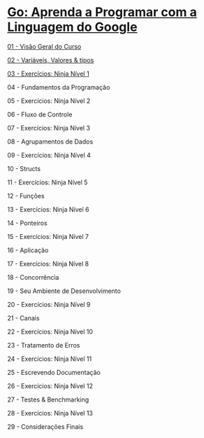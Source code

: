 # [Go: Aprenda a Programar com a Linguagem do Google](https://www.youtube.com/@AprendaGo "YouTube Channel")

[01 - Visão Geral do Curso](https://www.youtube.com/watch?v=WiGU_ZB-u0w&t=5s)

[02 - Variáveis, Valores & tipos](https://www.youtube.com/watch?v=jXA0O5b-F1g)

[03 - Exercícios: Ninja Nível 1](https://www.youtube.com/watch?v=CvH9fC2eYO8&t=11s)

04 - Fundamentos da Programação

05 - Exercícios: Ninja Nível 2

06 - Fluxo de Controle

07 - Exercícios: Ninja Nível 3

08 - Agrupamentos de Dados

09 - Exercícios: Ninja Nível 4

10 - Structs

11 - Exercícios: Ninja Nível 5

12 - Funções

13 - Exercícios: Ninja Nível 6

14 - Ponteiros

15 - Exercícios: Ninja Nível 7

16 - Aplicação

17 - Exercícios: Ninja Nível 8

18 - Concorrência

19 - Seu Ambiente de Desenvolvimento

20 - Exercícios: Ninja Nível 9

21 - Canais

22 - Exercícios: Ninja Nível 10

23 - Tratamento de Erros

24 - Exercícios: Ninja Nível 11

25 - Escrevendo Documentação

26 - Exercícios: Ninja Nível 12

27 - Testes & Benchmarking

28 - Exercícios: Ninja Nível 13

29 - Considerações Finais

